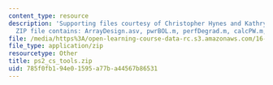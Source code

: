 ```yaml
---
content_type: resource
description: 'Supporting files courtesy of Christopher Hynes and Kathryn Weiss. The
  ZIP file contains: ArrayDesign.asv, pwrBOL.m, perfDegrad.m, calcPW.m, and ArrayDesign.m.'
file: /media/https%3A/open-learning-course-data-rc.s3.amazonaws.com/16-851-satellite-engineering-fall-2003/785f0fb194e01595a77ba44567b86531_ps2_cs_tools.zip
file_type: application/zip
resourcetype: Other
title: ps2_cs_tools.zip
uid: 785f0fb1-94e0-1595-a77b-a44567b86531
---
```

